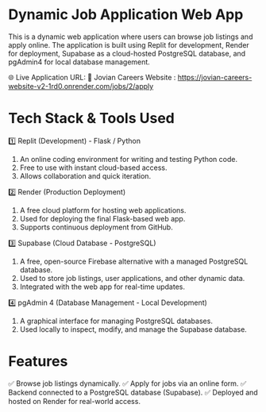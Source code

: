 
# Dynamic Job Application Web App
This is a dynamic web application where users can browse job listings and apply online. The application is built using Replit for development, Render for deployment, Supabase as a cloud-hosted PostgreSQL database, and pgAdmin4 for local database management.

🌐 Live Application URL:
🔗 Jovian Careers Website : https://jovian-careers-website-v2-1rd0.onrender.com/jobs/2/apply

# Tech Stack & Tools Used

1️⃣ Replit (Development) - Flask / Python
1. An online coding environment for writing and testing Python code.
2. Free to use with instant cloud-based access.
3. Allows collaboration and quick iteration.

2️⃣ Render (Production Deployment)
1. A free cloud platform for hosting web applications.
2. Used for deploying the final Flask-based web app.
3. Supports continuous deployment from GitHub.

3️⃣ Supabase (Cloud Database - PostgreSQL)
1. A free, open-source Firebase alternative with a managed PostgreSQL database.
2. Used to store job listings, user applications, and other dynamic data.
3. Integrated with the web app for real-time updates.


4️⃣ pgAdmin 4 (Database Management - Local Development)
1. A graphical interface for managing PostgreSQL databases.
2. Used locally to inspect, modify, and manage the Supabase database.


# Features
✅ Browse job listings dynamically.
✅ Apply for jobs via an online form.
✅ Backend connected to a PostgreSQL database (Supabase).
✅ Deployed and hosted on Render for real-world access.

